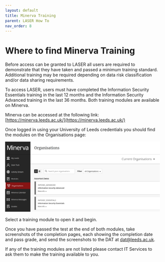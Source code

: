 ```yaml
---
layout: default
title: Minerva Training
parent: LASER How To
nav_order: 8
---
```


# Where to find Minerva Training

Before access can be granted to LASER all users are required to demonstrate that they have taken and passed a minimum training standard. Additional training may be required depending on data risk classification and/or data sharing requirements.

To access LASER, users must have completed the Information Security Essentials training in the last 12 months and the Information Security Advanced training in the last 36 months. Both training modules are available on Minerva.

Minerva can be accessed at the following link: [https://minerva.leeds.ac.uk/](https://minerva.leeds.ac.uk/)

Once logged in using your University of Leeds credentials you should find the modules on the Organisations page:

![Organisations section in Minerva navigation menu](../../images/minerva_training/minerva_organisations_page.png)

Select a training module to open it and begin. 

Once you have passed the test at the end of both modules, take screenshots of the completion pages, each showing the completion date and pass grade, and send the screenshots to the DAT at [dat@leeds.ac.uk](mailto:dat@leeds.ac.uk). 

If any of the training modules are not listed please contact IT Services to ask them to make the training available to you. 
